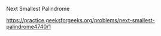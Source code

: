 Next Smallest Palindrome

https://practice.geeksforgeeks.org/problems/next-smallest-palindrome4740/1
